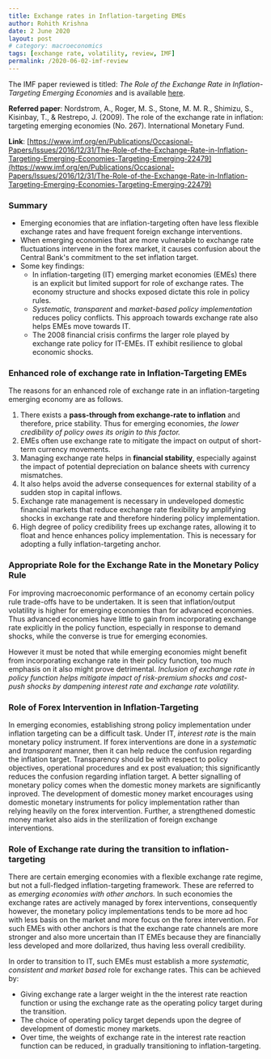 ```yaml
---
title: Exchange rates in Inflation-targeting EMEs
author: Rohith Krishna
date: 2 June 2020
layout: post
# category: macroeconomics
tags: [exchange rate, volatility, review, IMF]
permalink: /2020-06-02-imf-review
---
```



The IMF paper reviewed is titled: *The Role of the Exchange Rate in Inflation-Targeting Emerging Economies* and is available [here](/rbi2020/pdfs/imf267.pdf).

**Referred paper**: Nordstrom, A., Roger, M. S., Stone, M. M. R., Shimizu, S., Kisinbay, T., & Restrepo, J. (2009). The role of the exchange rate in inflation: targeting emerging economies (No. 267). International Monetary Fund.

**Link**: [https://www.imf.org/en/Publications/Occasional-Papers/Issues/2016/12/31/The-Role-of-the-Exchange-Rate-in-Inflation-Targeting-Emerging-Economies-Targeting-Emerging-22479](https://www.imf.org/en/Publications/Occasional-Papers/Issues/2016/12/31/The-Role-of-the-Exchange-Rate-in-Inflation-Targeting-Emerging-Economies-Targeting-Emerging-22479)

### Summary

- Emerging economies that are inflation-targeting often have less flexible exchange rates and have frequent foreign exchange interventions.
- When emerging economies that are more vulnerable to exchange rate fluctuations intervene in the forex market, it causes confusion about the Central Bank's commitment to the set inflation target.
- Some key findings:
  - In inflation-targeting (IT) emerging market economies (EMEs) there is an explicit but limited support for role of exchange rates. The economy structure and shocks exposed dictate this role in policy rules.
  - *Systematic, transparent* and *market-based policy implementation* reduces policy conflicts. This approach towards exchange rate also helps EMEs move towards IT.
  - The 2008 financial crisis confirms the larger role played by exchange rate policy for IT-EMEs. IT exhibit resilience to global economic shocks.



### Enhanced role of exchange rate in Inflation-Targeting EMEs

The reasons for an enhanced role of exchange rate in an inflation-targeting emerging economy are as follows.

1. There exists a **pass-through from exchange-rate to inflation** and therefore, price stability. Thus for emerging economies, *the lower credibility of policy owes its origin to this factor.*
2. EMEs often use exchange rate to mitigate the impact on output of short-term currency movements.
3. Managing exchange rate helps in **financial stability**, especially against the impact of potential depreciation on balance sheets with currency mismatches.
4. It also helps avoid the adverse consequences for external stability of a sudden stop in capital inflows.
5. Exchange rate management is necessary in undeveloped domestic financial markets that reduce exchange rate flexibility by amplifying shocks in exchange rate and therefore hindering policy implementation.
6. High degree of policy credibility frees up exchange rates, allowing it to float and hence enhances policy implementation. This is necessary for adopting a fully inflation-targeting anchor.

### Appropriate Role for the Exchange Rate in the Monetary Policy Rule

For improving macroeconomic performance of an economy certain policy rule trade-offs have to be undertaken. It is seen that inflation/output volatility is higher for emerging economies than for advanced economies. Thus advanced economies have little to gain from incorporating exchange rate explicitly in the policy function, especially in response to demand shocks, while the converse is true for emerging economies.

However it must be noted that while emerging economies might benefit from incorporating exchange rate in their policy function, too much emphasis on it also might prove detrimental. *Inclusion of exchange rate in policy function helps mitigate impact of risk-premium shocks and cost-push shocks by dampening interest rate and exchange rate volatility.*

### Role of Forex Intervention in Inflation-Targeting

In emerging economies, establishing strong policy implementation under inflation targeting can be a difficult task. Under IT, *interest rate* is the main monetary policy instrument. If forex interventions are done in a *systematic* and *transparent* manner, then it can help reduce the confusion regarding the inflation target. Transparency should be with respect to policy objectives, operational procedures and ex post evaluation; this significantly reduces the confusion regarding inflation target. A better signalling of monetary policy comes when the domestic money markets are significantly inproved. The development of domestic money market encourages using domestic monetary instruments for policy implementation rather than relying heavily on the forex intervention. Further, a strengthened domestic money market also aids in the sterilization of foreign exchange interventions.

### Role of Exchange rate during the transition to inflation-targeting

There are certain emerging economies with a flexible exchange rate regime, but not a full-fledged inflation-targeting framework. These are referred to as *emerging economies with other anchors.* In such economies the exchange rates are actively managed by forex interventions, consequently however, the monetary policy implementations tends to be more ad hoc with less basis on the market and more focus on the forex intervention. For such EMEs with other anchors is that the exchange rate channels are more stronger and also more uncertain than IT EMEs because they are financially less developed and more dollarized, thus having less overall credibility.

In order to transition to IT, such EMEs must establish a more *systematic, consistent and market based* role for exchange rates. This can be achieved by:

- Giving exchange rate a larger weight in the the interest rate reaction function or using the exchange rate as the operating policy target during the transition.
- The choice of operating policy target depends upon the degree of development of domestic money markets.
- Over time, the weights of exchange rate in the interest rate reaction function can be reduced, in gradually transitioning to inflation-targeting.
